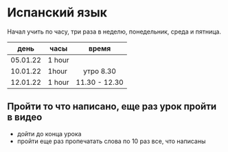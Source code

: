 # Испанский язык

Начал учить по часу, три раза в неделю, понедельник, среда и пятница.

| день     | часы   |     время     |
| -------- | ------ | :-----------: |
| 05.01.22 | 1 hour |
| 10.01.22 | 1hour  |   утро 8.30   |
| 12.01.22 | 1 hour | 11.30 - 12.30 |

## Пройти то что написано, еще раз урок пройти в видео

- дойти до конца урока
- пройти еще раз пропечатать слова по 10 раз все, что написаны
